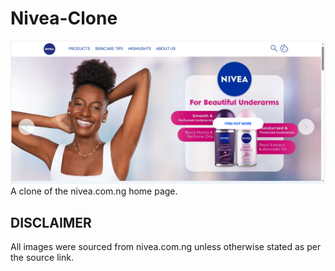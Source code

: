 # Nivea-Clone

![Nivea Clone Landing Page](images/landing-page.png)
A clone of the nivea.com.ng home page.

## DISCLAIMER
All images were sourced from nivea.com.ng unless otherwise stated as per the source link.
